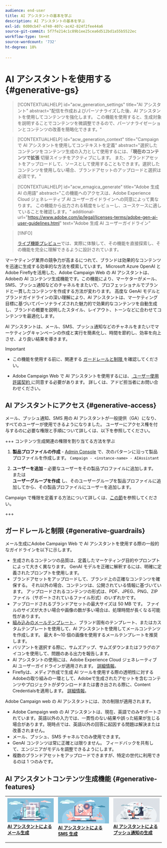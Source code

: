 ```yaml
---
audience: end-user
title: AI アシスタントの基本を学ぶ
description: AI アシスタントの基本を学ぶ
exl-id: 0d00cb47-e740-407c-ac42-824f2fee44a6
source-git-commit: 5f7fe214c1c89b1ee25cea6d512bd1a55b5522ec
workflow-type: tm+mt
source-wordcount: '732'
ht-degree: 18%

---
```


# AI アシスタントを使用する {#generative-gs}

>[!CONTEXTUALHELP]
>id="acw_generation_settings"
>title="AI アシスタント"
>abstract="配信を作成およびパーソナライズした後、AI アシスタントを使用してコンテンツを強化します。 この機能を使用すると、生成対象を説明することでコンテンツを微調整できるので、パーソナライゼーションとコンテンツの改善を簡略化できます。"

>[!CONTEXTUALHELP]
>id="acw_generation_context"
>title="Campaign で AI アシスタントを使用してコンテキストを定義"
>abstract="選択したコンテンツをコンテンツ生成の入力として使用するには、「**現在のコンテンツで拡張** 切替スイッチをアクティブにします。 また、ブランドアセットをアップロードして、ソースとして使用することもできます。選択したコンテンツを使用しない場合、ブランドアセットのアップロードと選択は必須です。"

>[!CONTEXTUALHELP]
>id="acw_emagica_generate"
>title="Adobe 生成 AI の用語"
>abstract="この機能へのアクセスは、Adobe Experience Cloud ジェネレーティブ AI ユーザーガイドラインへの同意によって異なります。 この機能から出力される精度をレビューし、ユースケースに適していることを確認します。"
>additional-url="https://www.adobe.com/jp/legal/licenses-terms/adobe-gen-ai-user-guidelines.html" text="Adobe 生成 AI ユーザーガイドライン"

>[!INFO]
>
>[ライブ機能プレビュー](https://experienceleague.adobe.com/ja/apps/journey-optimizer/ai-assistant-content-accelerator)では、実際に体験して、その機能を直接探索し、その機能を完全に理解できるように設計されています。

マーケティング業界の競争力が高まるにつれて、ブランドは効果的なコンテンツを迅速に生成する効率的な方法を模索しています。 Microsoft Azure OpenAI とAdobe Fireflyを活用した、Adobe Campaign Web の AI アシスタントは、Adobeの AI コンテンツ生成機能です。この機能により、マーケターがメール、SMS、プッシュ通知などのチャネルをまたいで、プロフェッショナルでブランドと一貫したコンテンツを作成する方法が変わります。 高度な GenAI モデルとブランドガイドラインの深い理解により、AI アシスタントは、マーケティング目標に基づいてパーソナライズされた魅力的で効果的なコンテンツを自動生成し、ブランドの概要を説明したスタイル、レイアウト、トーンなどに合わせてコンテンツを最適化します。

AI アシスタントは、メール、SMS、プッシュ通知などのチャネルをまたいでマーケティングキャンペーンの作成と実行を簡素化し、時間を節約し、効率を向上させ、より良い結果を導きます。

>[!IMPORTANT]
>
>* この機能を使用する前に、関連する [ ガードレールと制限 ](#generative-guardrails) を確認してください。
>
>* Adobe Campaign Web で AI アシスタントを使用するには、[ ユーザー使用許諾契約 ](https://www.adobe.com/jp/legal/licenses-terms/adobe-dx-gen-ai-user-guidelines.html) に同意する必要があります。 詳しくは、アドビ担当者にお問い合わせください。

## AI アシスタントにアクセス {#generative-access}

メール、プッシュ通知、SMS 用の AI アシスタントが一般提供（GA）になり、すべてのユーザーが使用できるようになりました。 ユーザーにアクセス権を付与するのに必要な権限と手順について詳しくは、以下を参照してください。

+++ コンテンツ生成関連の権限を割り当てる方法を学ぶ

1. **製品プロファイルの作成** - [Admin Console](https://stage.adminconsole.adobe.com/) で、次のパターンに沿って製品プロファイルを作成します。
   `Campaign - <instance-name> - AIAssistant`

1. **ユーザーを追加** – 必要なユーザーをその製品プロファイルに追加します。\
   または\
   **ユーザーグループを作成** し、そのユーザーグループを製品プロファイルに追加してから、その製品プロファイルにユーザーを追加します。

Campaign で権限を定義する方法について詳しくは、[この節](../get-started/permissions.md)を参照してください。

+++

## ガードレールと制限 {#generative-guardrails}

メール生成にAdobe Campaign Web で AI アシスタントを使用する際の一般的なガイドラインを以下に示します。

* 生成されるコンテンツの品質は、定義したマーケティング目的やプロンプトによって大きく異なります。 GenAI モデルを正確に解釈するには、明確に定義されたプロンプトを使用します。
* ブランドアセットをアップロードして、ブランド上の正確なコンテンツを確保する。 それ以外の場合、コンテンツは、公開されている情報に基づいています。 アップロードされるコンテンツの形式は、PDF、JPEG、PNG、ZIP ファイル（サポートされているファイル形式）のいずれかです。
* アップロードされるブランドアセットの最大サイズは 50 MB です。 ファイルのサイズが大きい場合や画像の数が多い場合は、処理時間が長くなる可能性があります。
* [ 組み込みのメールテンプレート ](../email/create-email-templates.md)、ブランド固有のテンプレート、またはカスタムテンプレートを使用して、AI アシスタントを使用してメールコンテンツを作成します。 最大 8～10 個の画像を使用するメールテンプレートを推奨します。
* バリアントを選択する際に、サムズアップ、サムズダウンまたはフラグのアイコンを使用して、問題のある出力を報告します。
* AI アシスタントの使用には、Adobe Experience Cloud ジェネレーティブ AI ユーザーガイドラインが適用されます。 [詳細情報](https://www.adobe.com/jp/legal/licenses-terms/adobe-dx-gen-ai-user-guidelines.html)。
* Fireflyは、メディア作成で生成 AI ツールを使用する際の透明性に対するAdobeの取り組みの一環として、Adobeで生成されたアセットを含むコンテンツやプロジェクトがダウンロードまたは書き出される際に、Content Credentialsを適用します。 [詳細情報](https://helpx.adobe.com/jp/firefly/using/content-credentials.html)。

Adobe Campaign web の AI アシスタントには、次の制限が適用されます。

* Adobe Campaign web の AI アシスタントは、現在、英語でのみサポートされています。英語以外の入力では、一貫性のない結果や誤った結果が生じる場合があります。現時点では、英語以外の回答に起因する問題は解決または改善されません。
* メール、プッシュ、SMS チャネルでのみ使用できます。
* GenAI コンテンツは常に正確とは限りません。 フィードバックを共有して、エンジニアがモデルを調整できるようにします。
* 複数のブランドアセットをアップロードできますが、特定の世代に利用できるのは 1 つのみです。

## AI アシスタントコンテンツ生成機能 {#generative-features}

<table style="table-layout:fixed"><tr style="border: 0;">
<td>
<a href="generative-content.md">
<img alt="[AI アシスタントによるメール生成 ]" src="assets/do-not-localize/text-genai.jpeg">
</a>
<div>
<a href="generative-content.md"><strong>AI アシスタントによるメール生成 </strong></a>
</div>
<p>
</td>
<td>
<a href="generative-sms.md">
<img alt="[AI アシスタントによる SMS 生成 ]" src="assets/do-not-localize/image-genai.jpeg">
</a>
<div><a href="generative-sms.md"><strong>AI アシスタントによる SMS 生成 </strong>
</div>
<p>
</td>
<td>
<a href="generative-push.md">
<img alt="[AI アシスタントによるプッシュ通知の生成 ]" src="assets/do-not-localize/email-genai.jpeg">
</a>
<div>
<a href="generative-push.md"><strong>AI アシスタントによるプッシュ通知の生成 </strong></a>
</div>
<p></td>
</tr></table>